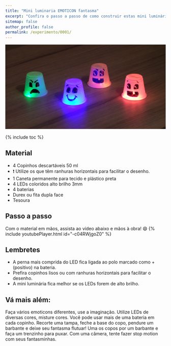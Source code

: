 ```yaml
---
title: "Mini luminaria EMOTICON fantasma"
excerpt: "Confira o passo a passo de como construir estas mini luminárias com LEDs."
sitemap: false
author_profile: false
permalink: /experimento/0001/
---
```

![Mini luminaria emoticon fantasma](/assets/experimentos/0001/thumb.jpg)

{% include toc %}

## Material
* 4 Copinhos descartáveis 50 ml 
 * :exclamation: Utilize os que têm ranhuras horizontais para facilitar o desenho.
* 1 Caneta permanente para tecido e plástico preta
* 4 LEDs coloridos alto brilho 3mm
* 4 baterias
* Durex ou fita dupla face
* Tesoura

## Passo a passo
Com o material em mãos, assista ao vídeo abaixo e mãos à obra! :smile:
{% include youtubePlayer.html id="-c04RWjgoZ0" %}

## Lembretes
* A perna mais comprida do LED fica ligada ao polo marcado como + (positivo) na bateria.
* Prefira copinhos lisos ou com ranhuras horizontais para facilitar o desenho.
* A mini luminária fica melhor se os LEDs forem de alto brilho.

## Vá mais além:
Faça vários emoticons diferentes, use a imaginação.
Utilize LEDs de diversas cores, misture cores. 
Você pode usar mais de uma bateria em cada copinho.
Recorte uma tampa, feche a base do copo, pendure um barbante e deixe seu fantasma flutuar!
Uma os copos por um barbante e faça um trenzinho para puxar.
Com uma câmera, tente fazer stop motion com seus fantasminhas.
